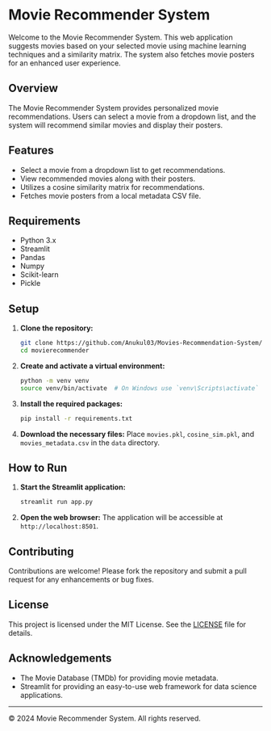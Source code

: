 # Movie Recommender System

Welcome to the Movie Recommender System. This web application suggests movies based on your selected movie using machine learning techniques and a similarity matrix. The system also fetches movie posters for an enhanced user experience.

## Overview

The Movie Recommender System provides personalized movie recommendations. Users can select a movie from a dropdown list, and the system will recommend similar movies and display their posters.

## Features

- Select a movie from a dropdown list to get recommendations.
- View recommended movies along with their posters.
- Utilizes a cosine similarity matrix for recommendations.
- Fetches movie posters from a local metadata CSV file.

## Requirements

- Python 3.x
- Streamlit
- Pandas
- Numpy
- Scikit-learn
- Pickle

## Setup

1. **Clone the repository:**
    ```bash
    git clone https://github.com/Anukul03/Movies-Recommendation-System/
    cd movierecommender
    ```

2. **Create and activate a virtual environment:**
    ```bash
    python -m venv venv
    source venv/bin/activate  # On Windows use `venv\Scripts\activate`
    ```

3. **Install the required packages:**
    ```bash
    pip install -r requirements.txt
    ```

4. **Download the necessary files:**
    Place `movies.pkl`, `cosine_sim.pkl`, and `movies_metadata.csv` in the `data` directory.

## How to Run

1. **Start the Streamlit application:**
    ```bash
    streamlit run app.py
    ```

2. **Open the web browser:**
    The application will be accessible at `http://localhost:8501`.


## Contributing

Contributions are welcome! Please fork the repository and submit a pull request for any enhancements or bug fixes.

## License

This project is licensed under the MIT License. See the [LICENSE](LICENSE) file for details.

## Acknowledgements

- The Movie Database (TMDb) for providing movie metadata.
- Streamlit for providing an easy-to-use web framework for data science applications.

---

&copy; 2024 Movie Recommender System. All rights reserved.


